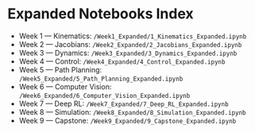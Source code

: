 # Expanded Notebooks Index

- Week 1 — Kinematics: `/Week1_Expanded/1_Kinematics_Expanded.ipynb`
- Week 2 — Jacobians: `/Week2_Expanded/2_Jacobians_Expanded.ipynb`
- Week 3 — Dynamics: `/Week3_Expanded/3_Dynamics_Expanded.ipynb`
- Week 4 — Control: `/Week4_Expanded/4_Control_Expanded.ipynb`
- Week 5 — Path Planning: `/Week5_Expanded/5_Path_Planning_Expanded.ipynb`
- Week 6 — Computer Vision: `/Week6_Expanded/6_Computer_Vision_Expanded.ipynb`
- Week 7 — Deep RL: `/Week7_Expanded/7_Deep_RL_Expanded.ipynb`
- Week 8 — Simulation: `/Week8_Expanded/8_Simulation_Expanded.ipynb`
- Week 9 — Capstone: `/Week9_Expanded/9_Capstone_Expanded.ipynb`
